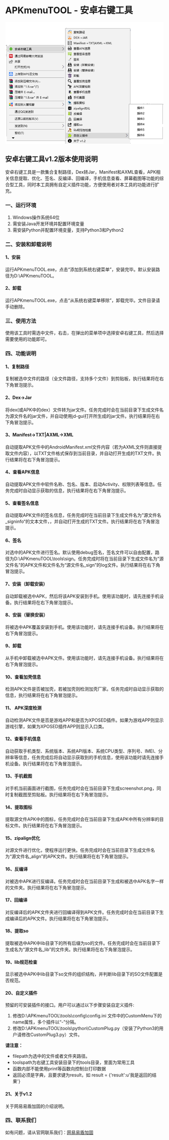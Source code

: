 ﻿# APKmenuTOOL - 安卓右键工具

![](./doc/screenshot.png)


## **安卓右键工具v1.2版本使用说明**
安卓右键工具是一款集合复制路径，Dex转Jar，Manifest和AXML查看，APK相关信息提取、优化、签名、反编译、回编译，手机信息查看、屏幕截图等功能的综合型工具，同时本工具拥有自定义插件功能，方便使用者对本工具的功能进行扩充。



### 一、运行环境
1. Windows操作系统64位
2. 需安装Java开发环境并配置环境变量
3. 需安装Python并配置环境变量，支持Python3和Python2

### 二、安装和卸载说明
#### 1、安装
运行APKmenuTOOL.exe，点击“添加到系统右键菜单”，安装完毕。默认安装路径为D:\APKmenuTOOL。

#### 2、卸载
运行APKmenuTOOL.exe，点击“从系统右键菜单移除”，卸载完毕。文件目录请手动删除。

### 三、使用方法
使用该工具时需选中文件，右击，在弹出的菜单项中选择安卓右键工具，然后选择需要使用的功能即可。


### 四、功能说明

#### 1、复制路径
复制被选中文件的路径（全文件路径，支持多个文件）到剪贴板，执行结果将在右下角冒泡提示。

#### 2、Dex->Jar
将dex(或APK中的dex）文件转为jar文件。任务完成时会在当前目录下生成文件名为源文件名的jar文件，并自动使用jd-gui打开所生成的jar文件。执行结果将在右下角冒泡提示。

#### 3、Manifest->TXT|AXML->XML
自动提取APK文件中的AndroidManifest.xml文件内容（若为AXML文件则直接提取文件内容），以TXT文件格式保存到当前目录，并自动打开生成的TXT文件。执行结果将在右下角冒泡提示。

#### 4、查看APK信息
自动提取APK文件中软件名称、包名、版本、启动Activity、权限列表等信息。任务完成时自动显示获取的信息，执行结果将在右下角冒泡提示。
  
#### 5、查看签名信息
自动提取APK文件的签名信息，任务完成时在当前目录下生成文件名为”源文件名_signinfo“的文本文件，，并自动打开生成的TXT文件。执行结果将在右下角冒泡提示。
  
#### 6、签名
对选中的APK文件进行签名。默认使用debug签名，签名文件可以自由配置，路径为D:\APKmenuTOOL\tools\sign。任务完成时将在当前目录下生成文件名为“源文件名”的APK文件和文件名为“源文件名_sign”的log文件。执行结果将在右下角冒泡提示。

#### 7、安装（卸载安装）
自动卸载被选中APK，然后将该APK安装到手机。使用该功能时，请先连接手机设备。执行结果将在右下角冒泡提示。

#### 8、安装（替换安装）
将被选中APK覆盖安装到手机。使用该功能时，请先连接手机设备。执行结果将在右下角冒泡提示。

#### 9、卸载
从手机中卸载被选中APK文件。使用该功能时，请先连接手机设备。执行结果将在右下角冒泡提示。

#### 10、查看加壳信息
检测APK文件是否被加壳，若被加壳则检测加壳厂家。任务完成时自动显示获取的信息，执行结果将在右下角冒泡提示。

#### 11、 APK深度检测
自动检测APK文件是否是游戏APP和是否为XPOSED插件。如果为游戏APP则显示游戏引擎，如果为XPOSED插件APP则显示入口类。

#### 12、查看手机信息
自动获取手机类型、系统版本、系统API版本、系统CPU类型、序列号、IMEI、分辨率等信息，任务完成后将自动显示获取到的手机信息，使用该功能时请先连接手机设备。执行结果将在右下角冒泡提示。

#### 13、手机截图
对手机当前画面进行截图，任务完成时会在当前目录下生成screenshot.png，同时复制截图至剪贴板。执行结果将在右下角冒泡提示。
  
#### 14、提取图标
提取源文件APK中的图标，任务完成时会在当前目录下生成APK中所有分辨率的目标文件。执行结果将在右下角冒泡提示。
  
#### 15、zipalign优化
对源文件进行优化，使程序运行更快。任务完成时会在当前目录下生成文件名为“源文件名_align”的APK文件。执行结果将在右下角冒泡提示。

#### 16、反编译
对被选中APK进行反编译。任务完成时会在当前目录下生成和被选中APK名字一样的文件夹。执行结果将在右下角冒泡提示。

#### 17、回编译
对反编译后的APK文件夹进行回编译得到APK文件。任务完成时会在当前目录下生成编译后的APK文件。执行结果将在右下角冒泡提示。

#### 18、提取so
提取被选中APK中lib目录下的所有后缀为so的文件。任务完成时会在当前目录下生成名为“源文件名_lib”的文件夹。执行结果将在右下角冒泡提示。

#### 19、lib规范检查
显示被选中APK中lib目录下so文件的组织结构，并判断lib目录下的SO文件配置是否规范。

#### 20、自定义插件
预留的可安装插件的接口。用户可以通过以下步骤安装自定义插件:
  
1. 修改D:\APKmenuTOOL\tools\config\config.ini 文件中的CustomMenu下的name属性，多个插件以“-”分隔。
2. 修改D:\APKmenuTOOL\tools\python\CustomPlug.py（安装了Python3的用户请修改CustomPlug3.py）文件。
  
**请注意：**
 - filepath为选中的文件或者文件夹路径。 
 - toolspath为右键工具安装目录下的tools目录，里面为常用工具
 - 函数内部不能使用print等函数向控制台打印数据
 - 返回必须是字典，且要求键为result，如 result = {'result':u'我是返回的结果'}

#### 21、关于v1.2
关于网易易盾加固的介绍说明。
  
### 四、联系我们
如有问题，请从官网联系我们：[网易易盾加固](http://dun.163.com/product/app-protect?utm_source/)
